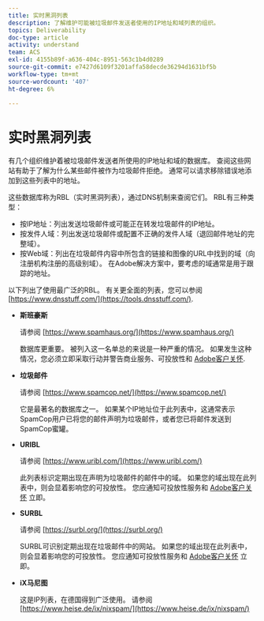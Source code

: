 ```yaml
---
title: 实时黑洞列表
description: 了解维护可能被垃圾邮件发送者使用的IP地址和域列表的组织。
topics: Deliverability
doc-type: article
activity: understand
team: ACS
exl-id: 4155b89f-a636-404c-8951-563c1b4d0289
source-git-commit: e7427d6109f3201affa58decde36294d1631bf5b
workflow-type: tm+mt
source-wordcount: '407'
ht-degree: 6%

---
```


# 实时黑洞列表

有几个组织维护着被垃圾邮件发送者所使用的IP地址和域的数据库。 查阅这些网站有助于了解为什么某些邮件被作为垃圾邮件拒绝。 通常可以请求移除错误地添加到这些列表中的地址。

这些数据库称为RBL（实时黑洞列表），通过DNS机制来查阅它们。 RBL有三种类型：

* 按IP地址：列出发送垃圾邮件或可能正在转发垃圾邮件的IP地址。
* 按发件人域：列出发送垃圾邮件或配置不正确的发件人域（退回邮件地址的完整域）。
* 按Web域：列出在垃圾邮件内容中所包含的链接和图像的URL中找到的域（向注册机构注册的高级别域）。 在Adobe解决方案中，要考虑的域通常是用于跟踪的地址。

以下列出了使用最广泛的RBL。 有关更全面的列表，您可以参阅 [https://www.dnsstuff.com/](https://tools.dnsstuff.com/).

* **斯班豪斯**

  请参阅 [https://www.spamhaus.org/](https://www.spamhaus.org/)

  数据库更重要。 被列入这一名单总的来说是一种严重的情况。 如果发生这种情况，您必须立即采取行动并警告商业服务、可投放性和 [Adobe客户关怀](https://helpx.adobe.com/cn/enterprise/admin-guide.html/enterprise/using/support-for-experience-cloud.ug.html).

* **垃圾邮件**

  请参阅 [https://www.spamcop.net/](https://www.spamcop.net/)

  它是最著名的数据库之一。 如果某个IP地址位于此列表中，这通常表示SpamCop用户已将您的邮件声明为垃圾邮件，或者您已将邮件发送到SpamCop蜜罐。

* **URIBL**

  请参阅 [https://www.uribl.com/](https://www.uribl.com/)

  此列表标识定期出现在声明为垃圾邮件的邮件中的域。 如果您的域出现在此列表中，则会显着影响您的可投放性。 您应通知可投放性服务和 [Adobe客户关怀](https://helpx.adobe.com/cn/enterprise/admin-guide.html/enterprise/using/support-for-experience-cloud.ug.html) 立即。

* **SURBL**

  请参阅 [https://surbl.org/](https://surbl.org/)

  SURBL可识别定期出现在垃圾邮件中的网站。 如果您的域出现在此列表中，则会显着影响您的可投放性。 您应通知可投放性服务和 [Adobe客户关怀](https://helpx.adobe.com/cn/enterprise/admin-guide.html/enterprise/using/support-for-experience-cloud.ug.html) 立即。

* **iX马尼图**

  这是IP列表，在德国得到广泛使用。 请参阅 [https://www.heise.de/ix/nixspam/](https://www.heise.de/ix/nixspam/)

<!--* SORBS

  [https://www.nl.sorbs.net](https://www.nl.sorbs.net) compiles a list of IP addresses that are reputed to be dynamic IP address (i.e. attributed temporarily to ISP subscribers) or "open relay" addresses. Certain domains check whether the IP address of a sender is not listed on this site before accepting email. Checking the IP addresses on this site can prove useful.-->
